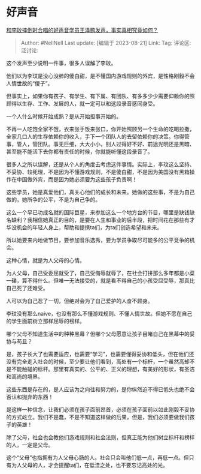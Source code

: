 # 好声音
[和李玟摔倒时合唱的好声音学员王泽鹏发声，事实真相究竟如何？](https://www.zhihu.com/question/618231528/answer/3175464421)

> Author: #NellNell
> Last update: [编辑于 2023-08-21]
> Link:
> Tag:
> 评论区:
> 泛讨论:

这个发声至少说明一件事，很多人误解了李玟。

他们以为李玟是没心没肺的傻白甜，是不懂国内游戏规则的外宾，是性格刚毅不会人情世故的“傻子”。

但事实上，如果你有孩子、有学生、有下属、有团队、有多多少少需要仰赖你的照顾得以生存、工作、发展的人，就一定可以和这段录音感同身受。

一个人什么时候开始成熟？是从开始担事开始的。

不再一人吃饱全家不饿，衣来张手饭来张口，你开始照顾另一个生命的吃喝拉撒，全家几口人的生存依赖你的收入，手下一个团队人的去留依赖你的决策。你得管事，管人，管团队。事无巨细，大大小小，别人过得好不好、前途光明还是黑暗、甚至能不能活下去你都有责任的时候，你就能听懂这段录音了。

很多人之所以误解，还是从个人的角度去考虑这件事情。实际上，李玟这么坚持、不妥协、较死理，不是因为不懂游戏规则，不是傻白甜，不是因为美国没有黑箱操作在中国做外宾，而是因为她必须要为这些孩子负责啊！

这些学员，她是真爱他们，真关心他们的成长和未来。她做的这些事，不是为自己做的，她所争的公平，不是为自己争的。

这么一个早已功成名就的国际巨星，来参加这么一个地方台的节目，哪里是缺钱缺名缺利？我相信她真正的目的，是要在人生和事业的后半段，把时间花在那些有才华没机会的年轻人身上，帮助和提携ta们，为ta们创造希望和未来。

所以她要来内地做节目，要参加音乐选秀，要为学员争取尽可能多的公平竞争的机会。

这种心情，就是为人父母的心情。

为人父母，自己受委屈就受了，自己受侮辱就辱了，在社会打拼那么多年都是小菜一碟，算不得什么。但唯一无法接受的，就是看不得自己的小孩受屈受辱，那真比自己死了还难受。

人可以为自己忍了一切，但绝对会为了自己爱护的人奋不顾身。

李玟没有那么naive，也没有那么不懂游戏规则、不懂人情世故。但她不愿在自己的学生面前树立那样屈辱的榜样。

哪个父母不知道生活中的种种黑幕？但哪个父母愿意让孩子目睹自己在黑幕中的妥协与苟且？

是，孩子长大了也需要适应，也需要“学习”，也需要懂得妥协和低头，但在他们还没有完全走入社会的时候，至少要让他们看到，高处有一个标杆，一个虽然高却不是不能触碰的标杆。那里有真实的、公平的、正义的理想，有美好的形状，有圣洁和高尚的境界。

这些东西是存在的，是人应该为之向往和努力的，是你纵然迫不得已低头也绝不会否认和抛弃的东西！

是这样一种信念，让我们必须在孩子面前昂首，必须在孩子面前以如此刚毅不妥协的方式屹立。我们不是蠢，不是不知道这样做的后果，但是，我们必须要做我们孩子的英雄！

除了父母，社会也会教他们游戏规则和社会法则，但真正能为他们树立标杆和榜样的人，一定是父母。

这个“父母”也指拥有为人父母心肠的人。社会只会叫他们低一点，再低一点。但只有为人父母的人，才会提醒ta们，在低洼之处，也不要忘记高处的光。
